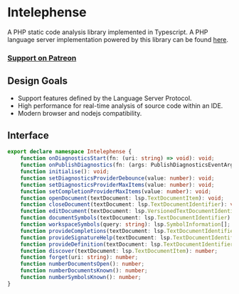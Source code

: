 # Intelephense

A PHP static code analysis library implemented in Typescript. A PHP language server implementation powered by this library can be found [here](https://github.com/bmewburn/intelephense-server).

### [Support on Patreon](https://www.patreon.com/bmewburn)

## Design Goals

* Support features defined by the Language Server Protocol.
* High performance for real-time analysis of source code within an IDE.
* Modern browser and nodejs compatibility.

## Interface

```typescript
export declare namespace Intelephense {
    function onDiagnosticsStart(fn: (uri: string) => void): void;
    function onPublishDiagnostics(fn: (args: PublishDiagnosticsEventArgs) => void): void;
    function initialise(): void;
    function setDiagnosticsProviderDebounce(value: number): void;
    function setDiagnosticsProviderMaxItems(value: number): void;
    function setCompletionProviderMaxItems(value: number): void;
    function openDocument(textDocument: lsp.TextDocumentItem): void;
    function closeDocument(textDocument: lsp.TextDocumentIdentifier): void;
    function editDocument(textDocument: lsp.VersionedTextDocumentIdentifier, contentChanges: lsp.TextDocumentContentChangeEvent[]): void;
    function documentSymbols(textDocument: lsp.TextDocumentIdentifier): lsp.SymbolInformation[];
    function workspaceSymbols(query: string): lsp.SymbolInformation[];
    function provideCompletions(textDocument: lsp.TextDocumentIdentifier, position: lsp.Position): lsp.CompletionList;
    function provideSignatureHelp(textDocument: lsp.TextDocumentIdentifier, position: lsp.Position): lsp.SignatureHelp;
    function provideDefinition(textDocument: lsp.TextDocumentIdentifier, position: lsp.Position): lsp.Location;
    function discover(textDocument: lsp.TextDocumentItem): number;
    function forget(uri: string): number;
    function numberDocumentsOpen(): number;
    function numberDocumentsKnown(): number;
    function numberSymbolsKnown(): number;
}
```
